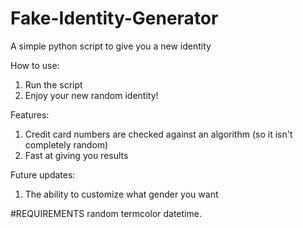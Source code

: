 # Fake-Identity-Generator
A simple python script to give you a new identity

How to use:
  1. Run the script
  2. Enjoy your new random identity!
 
Features:
  1. Credit card numbers are checked against an algorithm (so it isn't completely random)
  2. Fast at giving you results

Future updates:
  1. The ability to customize what gender you want
 
#REQUIREMENTS
random
termcolor
datetime.
